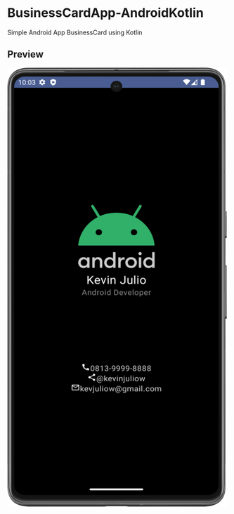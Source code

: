 # BusinessCardApp-AndroidKotlin
 Simple Android App BusinessCard using Kotlin

## Preview
<img src="./ImagePreview/Img.png" alt="Alt Text" width="500" height="1000">

